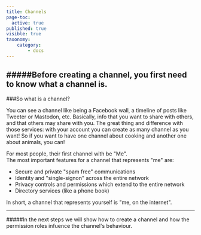 ```yaml
---
title: Channels
page-toc:
  active: true
published: true
visible: true
taxonomy:
    category:
        - docs
---
```

#####Before creating a channel, you first need to know what a channel is.
---

###So what is a channel?

You can see a channel like being a Facebook wall, a timeline of posts like Tweeter or Mastodon, etc. Basically, info that you want to share with others, and that others may share with you. The great thing and difference with those services: with your account you can create as many channel as you want! So if you want to have one channel about cooking and another one about animals, you can!

For most people, their first channel with be "Me".  
The most important features for a channel that represents "me" are:

* Secure and private "spam free" communications
* Identity and "single-signon" across the entire network
* Privacy controls and permissions which extend to the entire network
* Directory services (like a phone book)


In short, a channel that represents yourself is "me, on the internet".

---
#####In the next steps we will show how to create a channel and how the permission roles infuence the channel's behaviour.


